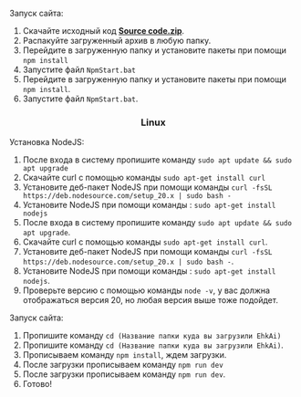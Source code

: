 Запуск сайта:
1. Скачайте исходный код **[Source code.zip](https://github.com/OreaSync/EhkAi/archive/refs/heads/main.zip)**.
2. Распакуйте загруженный архив в любую папку.
3. Перейдите в загруженную папку и установите пакеты при помощи `npm install`
4. Запустите файл `NpmStart.bat`
3. Перейдите в загруженную папку и установите пакеты при помощи `npm install`.
4. Запустите файл `NpmStart.bat`.

<h3 align="center">Linux</h3>

Установка NodeJS:
1. После входа в систему пропишите команду `sudo apt update && sudo apt upgrade`
2. Скачайте curl с помощью команды `sudo apt-get install curl`
3. Установите деб-пакет NodeJS при помощи команды `curl -fsSL https://deb.nodesource.com/setup_20.x | sudo bash -`
4. Установите NodeJS при помощи команды : `sudo apt-get install nodejs`
1. После входа в систему пропишите команду `sudo apt update && sudo apt upgrade`.
2. Скачайте curl с помощью команды `sudo apt-get install curl`.
3. Установите деб-пакет NodeJS при помощи команды `curl -fsSL https://deb.nodesource.com/setup_20.x | sudo bash -`.
4. Установите NodeJS при помощи команды : `sudo apt-get install nodejs`.
5. Проверьте версию с помощью команды `node -v`, у вас должна отображаться версия 20, но любая версия выше тоже подойдет.

Запуск сайта:
1. Пропишите команду `cd (Название папки куда вы загрузили EhkAi)`
1. Пропишите команду `cd (Название папки куда вы загрузили EhkAi)`.
2. Прописываем команду `npm install`, ждем загрузки.
3. После загрузки прописываем команду `npm run dev`
3. После загрузки прописываем команду `npm run dev`.
4. Готово!
